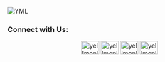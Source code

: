 ![YML](https://user-images.githubusercontent.com/107977556/174975286-54b35c06-9b52-45a3-8354-29260d7b30a0.png)

<h3 align="left">Connect with Us:</h3>
<p align="center">
<a href="https://twitter.com/yellmonlabs" target="blank"><img align="center" src="https://raw.githubusercontent.com/rahuldkjain/github-profile-readme-generator/master/src/images/icons/Social/twitter.svg" alt="yellmonlabs" height="30" width="40" /></a>
<a href="https://linkedin.com/in/yellmonlabs" target="blank"><img align="center" src="https://raw.githubusercontent.com/rahuldkjain/github-profile-readme-generator/master/src/images/icons/Social/linked-in-alt.svg" alt="yellmonlabs" height="30" width="40" /></a>
<a href="https://fb.com/yellmonlabscom" target="blank"><img align="center" src="https://raw.githubusercontent.com/rahuldkjain/github-profile-readme-generator/master/src/images/icons/Social/facebook.svg" alt="yellmonlabscom" height="30" width="40" /></a>
<a href="https://instagram.com/yellmonlabs" target="blank"><img align="center" src="https://raw.githubusercontent.com/rahuldkjain/github-profile-readme-generator/master/src/images/icons/Social/instagram.svg" alt="yellmonlabs" height="30" width="40" /></a>
</p>
